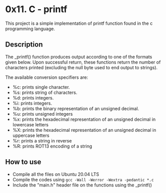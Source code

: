 # 0x11. C - printf

This project is a simple implementation of printf function found in the c programming language.

## Description

The _printf() function produces output according to one of the formats given below. 
Upon successful return, these functions return the number of characters printed (excluding the null byte used to end output to strings).

The available conversion specifiers are:
+ %c: prints single character.
+ %s: prints string of characters.
+ %d: prints integers.
+ %i: prints integers.
+ %b: prints the binary representation of an unsigned decimal.
+ %u: prints unsigned integers
+ %x: prints the hexadecimal representation of an unsigned decimal in lowercase letters
+ %X: prints the hexadecimal representation of an unsigned decimal in uppercase letters
+ %r: prints a string in reverse
+ %R: prints ROT13 encoding of a string

## How to use
+ Compile all the files on Ubuntu 20.04 LTS
+ Compile the codes using `gcc -Wall -Werror -Wextra -pedantic *.c`
+ Include the "main.h" header file on the functions using the _printf()
